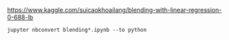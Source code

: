 https://www.kaggle.com/suicaokhoailang/blending-with-linear-regression-0-688-lb



```
jupyter nbconvert blending*.ipynb --to python
```

